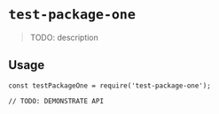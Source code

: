 # `test-package-one`

> TODO: description

## Usage

```
const testPackageOne = require('test-package-one');

// TODO: DEMONSTRATE API
```
